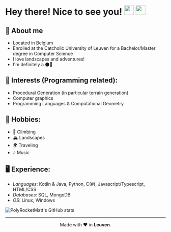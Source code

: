 <h1> Hey there! Nice to see you! <img src="https://emojis.slackmojis.com/emojis/images/1588108737/8790/fb-pride.png?1588108737" width="30"/> <img src="https://emojis.slackmojis.com/emojis/images/1531849430/4246/blob-sunglasses.gif?1531849430" width="30"/></h1>

## 📖 **About me**
- Located in Belgium
- Enrolled at the Catcholic University of Leuven for a Bachelor/Master degree in Computer Science
- I love landscapes and adventures!
- I'm definitely a 🌑🦉

## 👀 **Interests (Programming related)**:

- Procedural Generation (in particular terrain generation)
- Computer graphics
- Programming Languages & Computational Geometry

## 🧗 **Hobbies**:

- 🧗 Climbing
- 🏔️ Landscapes
- 🌍 Traveling
- 🎶 Music

## 🖥️ **Experience**:

- *Languages*: Kotlin & Java, Python, C(#), Javascript/Typescript, HTML/CSS
- *Databases*: SQL, MongoDB
- *OS*: Linux, Windows

![PolyRocketMatt's GitHub stats](https://github-readme-stats.vercel.app/api?username=PolyRocketMatt&theme=vue&show_icons=true)

---

<p align="center">
    Made with ❤️ in <b>Leuven</b>.
</p>

